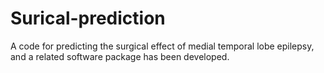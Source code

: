 # Surical-prediction
A code for predicting the surgical effect of medial temporal lobe epilepsy, and a related software package has been developed.
